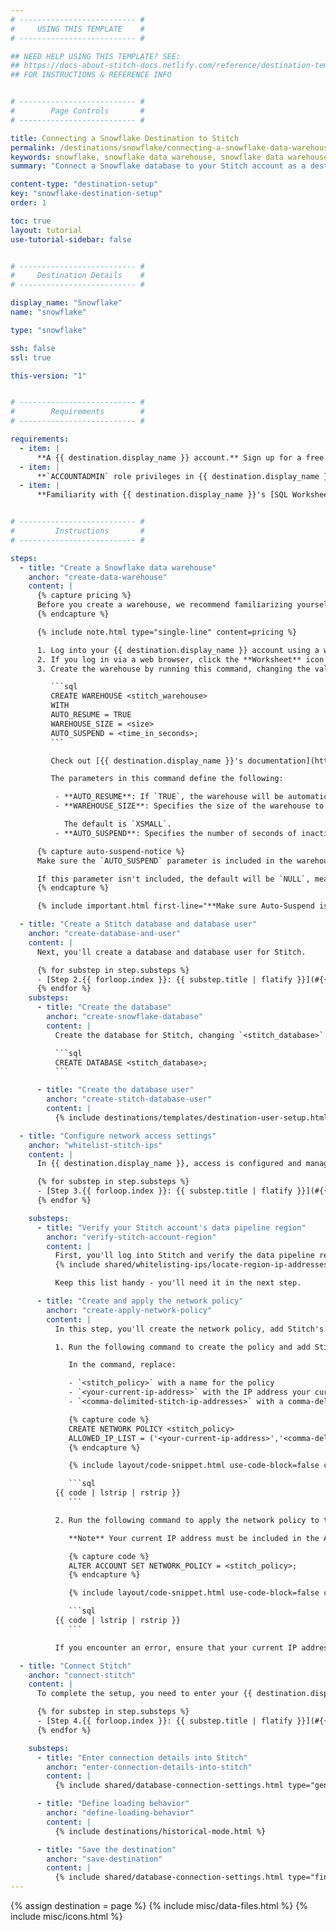 ```yaml
---
# -------------------------- #
#     USING THIS TEMPLATE    #
# -------------------------- #

## NEED HELP USING THIS TEMPLATE? SEE:
## https://docs-about-stitch-docs.netlify.com/reference/destination-templates/destination-setup/
## FOR INSTRUCTIONS & REFERENCE INFO


# -------------------------- #
#        Page Controls       #
# -------------------------- #

title: Connecting a Snowflake Destination to Stitch
permalink: /destinations/snowflake/connecting-a-snowflake-data-warehouse-to-stitch
keywords: snowflake, snowflake data warehouse, snowflake data warehouse, snowflake etl, etl to snowflake, snowflake destination
summary: "Connect a Snowflake database to your Stitch account as a destination."

content-type: "destination-setup"
key: "snowflake-destination-setup"
order: 1

toc: true
layout: tutorial
use-tutorial-sidebar: false


# -------------------------- #
#     Destination Details    #
# -------------------------- #

display_name: "Snowflake"
name: "snowflake"

type: "snowflake"

ssh: false
ssl: true

this-version: "1"


# -------------------------- #
#        Requirements        #
# -------------------------- #

requirements:
  - item: |
      **A {{ destination.display_name }} account.** Sign up for a free trial on [{{ destination.display_name }}'s website](https://www.snowflake.com/){:target="new"}.
  - item: |
      **`ACCOUNTADMIN` role privileges in {{ destination.display_name }}, OR privileges equivalent to the `SECURITYADMIN` and `SYSADMIN` roles**. [More info on Snowflake's user roles can be found here](https://docs.snowflake.net/manuals/user-guide/security-access-control.html#system-defined-roles){:target="_blank"}.
  - item: |
      **Familiarity with {{ destination.display_name }}'s [SQL Worksheet feature](https://docs.snowflake.net/manuals/user-guide/snowflake-manager.html#worksheet-page){:target="_blank"} OR access to to a SQL client.** This tutorial will use the SQL Worksheet in the {{ destination.display_name }} web app to run SQL commands.


# -------------------------- #
#         Instructions       #
# -------------------------- #

steps:
  - title: "Create a Snowflake data warehouse"
    anchor: "create-data-warehouse"
    content: |
      {% capture pricing %}
      Before you create a warehouse, we recommend familiarizing yourself with [{{ destination.display_name }}'s pricing and automated warehouse management features](https://docs.snowflake.net/manuals/user-guide/warehouses-considerations.html){:target="_blank"}.
      {% endcapture %}

      {% include note.html type="single-line" content=pricing %}

      1. Log into your {{ destination.display_name }} account using a web browser or a SQL client.
      2. If you log in via a web browser, click the **Worksheet** icon at the top of the page.
      3. Create the warehouse by running this command, changing the values in the brackets (`<>`) to the values you want:

         ```sql
         CREATE WAREHOUSE <stitch_warehouse>
         WITH
         AUTO_RESUME = TRUE
         WAREHOUSE_SIZE = <size>
         AUTO_SUSPEND = <time_in_seconds>;
         ```

         Check out [{{ destination.display_name }}'s documentation](https://docs.snowflake.net/manuals/sql-reference/sql/create-warehouse.html){:target="new"} for more info on these parameters.

         The parameters in this command define the following:

          - **AUTO_RESUME**: If `TRUE`, the warehouse will be automatically resumed when accessed by a SQL statement. If `FALSE`, the warehouse will only start again when explicitly resumed through the Snowflake web interface or using `ALTER WAREHOUSE`.
          - **WAREHOUSE_SIZE**: Specifies the size of the warehouse to create. Accepted values are `XSMALL`, `SMALL`, `MEDIUM`, `LARGE`, `XLARGE`, `XXLARGE`, `XXXXLARGE`, and `XXXXLARGE`.

            The default is `XSMALL`.
          - **AUTO_SUSPEND**: Specifies the number of seconds of inactivity after which a warehouse is automatically suspended.

      {% capture auto-suspend-notice %}
      Make sure the `AUTO_SUSPEND` parameter is included in the warehouse creation command. This parameter determines how many seconds of inactivity must pass before a warehouse is automatically suspended.

      If this parameter isn't included, the default will be `NULL`, meaning that the warehouse will never automatically suspend. As a result, Snowflake credits will continue to be consumed even if the warehouse is inactive.
      {% endcapture %}

      {% include important.html first-line="**Make sure Auto-Suspend is enabled!**" content=auto-suspend-notice %}

  - title: "Create a Stitch database and database user"
    anchor: "create-database-and-user"
    content: |
      Next, you'll create a database and database user for Stitch.

      {% for substep in step.substeps %}
      - [Step 2.{{ forloop.index }}: {{ substep.title | flatify }}](#{{ substep.anchor }})
      {% endfor %}
    substeps:
      - title: "Create the database"
        anchor: "create-snowflake-database"
        content: |
          Create the database for Stitch, changing `<stitch_database>` to what you want the database to be named:

          ```sql
          CREATE DATABASE <stitch_database>;
          ```

      - title: "Create the database user"
        anchor: "create-stitch-database-user"
        content: |
          {% include destinations/templates/destination-user-setup.html %}

  - title: "Configure network access settings"
    anchor: "whitelist-stitch-ips"
    content: |
      In {{ destination.display_name }}, access is configured and managed through [Network Security Policies](https://docs.snowflake.net/manuals/user-guide/network-policies.html){:target="new"}. Stitch's IP addresses must be added to a network policy's **Allowed IP List** for the connection to be successful.

      {% for substep in step.substeps %}
      - [Step 3.{{ forloop.index }}: {{ substep.title | flatify }}](#{{ substep.anchor }})
      {% endfor %}

    substeps:
      - title: "Verify your Stitch account's data pipeline region"
        anchor: "verify-stitch-account-region"
        content: |
          First, you'll log into Stitch and verify the data pipeline region your account is using.
          {% include shared/whitelisting-ips/locate-region-ip-addresses.html %}

          Keep this list handy - you'll need it in the next step.

      - title: "Create and apply the network policy"
        anchor: "create-apply-network-policy"
        content: |
          In this step, you'll create the network policy, add Stitch's IP addresses, and apply it to the account.

          1. Run the following command to create the policy and add Stitch's IP addresses.

             In the command, replace:

             - `<stitch_policy>` with a name for the policy
             - `<your-current-ip-address>` with the IP address your current computer
             - `<comma-delimited-stitch-ip-addresses>` with a comma-delimited list of the IP addresses you retrieved in the [previous step](#verify-stitch-account-region)

             {% capture code %}
             CREATE NETWORK POLICY <stitch_policy>
             ALLOWED_IP_LIST = ('<your-current-ip-address>','<comma-delimited-stitch-ip-addresses>');
             {% endcapture %}

             {% include layout/code-snippet.html use-code-block=false code=code language="sql" %}

             ```sql
          {{ code | lstrip | rstrip }}
             ```

          2. Run the following command to apply the network policy to the account, replacing `<stitch_policy>` with the name of the policy from the previous step.

             **Note** Your current IP address must be included in the Allowed IP List to run this command successfully:

             {% capture code %}
             ALTER ACCOUNT SET NETWORK_POLICY = <stitch_policy>;
             {% endcapture %}

             {% include layout/code-snippet.html use-code-block=false code=code language="sql" %}

             ```sql
          {{ code | lstrip | rstrip }}
             ```

          If you encounter an error, ensure that your current IP address is in the Allowed IP List and try again. [Contact Snowflake support]({{ destination.contact-support }}) if errors persist.

  - title: "Connect Stitch"
    anchor: "connect-stitch"
    content: |
      To complete the setup, you need to enter your {{ destination.display_name }} connection details into the {{ app.page-names.dw-settings }} page in Stitch.

      {% for substep in step.substeps %}
      - [Step 4.{{ forloop.index }}: {{ substep.title | flatify }}](#{{ substep.anchor }})
      {% endfor %}

    substeps:
      - title: "Enter connection details into Stitch"
        anchor: "enter-connection-details-into-stitch"
        content: |
          {% include shared/database-connection-settings.html type="general" %}

      - title: "Define loading behavior"
        anchor: "define-loading-behavior"
        content: |
          {% include destinations/historical-mode.html %}

      - title: "Save the destination"
        anchor: "save-destination"
        content: |
          {% include shared/database-connection-settings.html type="finish-up" %}
---
```

{% assign destination = page %}
{% include misc/data-files.html %}
{% include misc/icons.html %}